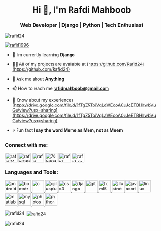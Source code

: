 <h1 align="center">Hi 👋, I'm Rafdi Mahboob</h1>
<h3 align="center">Web Developer | Django | Python | Tech Enthusiast</h3>

<p align="left"> <img src="https://komarev.com/ghpvc/?username=rafid24&label=Profile%20views&color=f48201&style=plastic" alt="rafid24" /> </p>

<p align="left"> <a href="https://twitter.com/rafid1996" target="blank"><img src="https://img.shields.io/twitter/follow/rafid1996?logo=twitter&style=for-the-badge" alt="rafid1996" /></a> </p>

- 🌱 I’m currently learning **Django**

- 👨‍💻 All of my projects are available at [https://github.com/Rafid24](https://github.com/Rafid24)

- 💬 Ask me about **Anything**

- 📫 How to reach me **rafidmahboob@gmail.com**

- 📄 Know about my experiences [https://drive.google.com/file/d/1fTgZ5ToiVqLaWEcoA0uJeETBHhwbVuGu/view?usp=sharing](https://drive.google.com/file/d/1fTgZ5ToiVqLaWEcoA0uJeETBHhwbVuGu/view?usp=sharing)

- ⚡ Fun fact **I say the word Meme as Mem, not as Meem**

<h3 align="left">Connect with me:</h3>
<p align="left">
<a href="https://codepen.io/rafid24" target="blank"><img align="center" src="https://cdn.jsdelivr.net/npm/simple-icons@3.0.1/icons/codepen.svg" alt="rafid24" height="30" width="40" /></a>
<a href="https://twitter.com/rafid1996" target="blank"><img align="center" src="https://cdn.jsdelivr.net/npm/simple-icons@3.0.1/icons/twitter.svg" alt="rafid1996" height="30" width="40" /></a>
<a href="https://linkedin.com/in/rafid mahboob" target="blank"><img align="center" src="https://cdn.jsdelivr.net/npm/simple-icons@3.0.1/icons/linkedin.svg" alt="rafid mahboob" height="30" width="40" /></a>
<a href="https://stackoverflow.com/users/7056092" target="blank"><img align="center" src="https://cdn.jsdelivr.net/npm/simple-icons@3.0.1/icons/stackoverflow.svg" alt="7056092" height="30" width="40" /></a>
<a href="https://fb.com/rafid mahboob" target="blank"><img align="center" src="https://cdn.jsdelivr.net/npm/simple-icons@3.0.1/icons/facebook.svg" alt="rafid mahboob" height="30" width="40" /></a>
<a href="https://www.hackerrank.com/rafid_mahboob" target="blank"><img align="center" src="https://cdn.jsdelivr.net/npm/simple-icons@3.0.1/icons/hackerrank.svg" alt="rafid_mahboob" height="30" width="40" /></a>
</p>

<h3 align="left">Languages and Tools:</h3>
<p align="left"> <a href="https://developer.android.com" target="_blank"> <img src="https://devicons.github.io/devicon/devicon.git/icons/android/android-original-wordmark.svg" alt="android" width="40" height="40"/> </a> <a href="https://getbootstrap.com" target="_blank"> <img src="https://devicons.github.io/devicon/devicon.git/icons/bootstrap/bootstrap-plain.svg" alt="bootstrap" width="40" height="40"/> </a> <a href="https://www.cprogramming.com/" target="_blank"> <img src="https://devicons.github.io/devicon/devicon.git/icons/c/c-original.svg" alt="c" width="40" height="40"/> </a> <a href="https://www.w3schools.com/cpp/" target="_blank"> <img src="https://devicons.github.io/devicon/devicon.git/icons/cplusplus/cplusplus-original.svg" alt="cplusplus" width="40" height="40"/> </a> <a href="https://www.w3schools.com/css/" target="_blank"> <img src="https://devicons.github.io/devicon/devicon.git/icons/css3/css3-original-wordmark.svg" alt="css3" width="40" height="40"/> </a> <a href="https://www.djangoproject.com/" target="_blank"> <img src="https://devicons.github.io/devicon/devicon.git/icons/django/django-original.svg" alt="django" width="40" height="40"/> </a> <a href="https://git-scm.com/" target="_blank"> <img src="https://www.vectorlogo.zone/logos/git-scm/git-scm-icon.svg" alt="git" width="40" height="40"/> </a> <a href="https://www.w3.org/html/" target="_blank"> <img src="https://devicons.github.io/devicon/devicon.git/icons/html5/html5-original-wordmark.svg" alt="html5" width="40" height="40"/> </a> <a href="https://www.adobe.com/in/products/illustrator.html" target="_blank"> <img src="https://www.vectorlogo.zone/logos/adobe_illustrator/adobe_illustrator-icon.svg" alt="illustrator" width="40" height="40"/> </a> <a href="https://developer.mozilla.org/en-US/docs/Web/JavaScript" target="_blank"> <img src="https://devicons.github.io/devicon/devicon.git/icons/javascript/javascript-original.svg" alt="javascript" width="40" height="40"/> </a> <a href="https://www.linux.org/" target="_blank"> <img src="https://devicons.github.io/devicon/devicon.git/icons/linux/linux-original.svg" alt="linux" width="40" height="40"/> </a> <a href="https://www.mathworks.com/" target="_blank"> <img src="https://raw.githubusercontent.com/simple-icons/simple-icons/master/icons/mathworks.svg" alt="matlab" width="40" height="40"/> </a> <a href="https://www.mysql.com/" target="_blank"> <img src="https://devicons.github.io/devicon/devicon.git/icons/mysql/mysql-original-wordmark.svg" alt="mysql" width="40" height="40"/> </a> <a href="https://www.photoshop.com/en" target="_blank"> <img src="https://devicons.github.io/devicon/devicon.git/icons/photoshop/photoshop-plain.svg" alt="photoshop" width="40" height="40"/> </a> <a href="https://www.python.org" target="_blank"> <img src="https://devicons.github.io/devicon/devicon.git/icons/python/python-original.svg" alt="python" width="40" height="40"/> </a> </p>

<p><img align="left" src="https://github-readme-stats.vercel.app/api/top-langs?username=rafid24&show_icons=true&theme=tokyonight&locale=en&layout=compact" alt="rafid24" /></p>

<p>&nbsp;<img align="center" src="https://github-readme-stats.vercel.app/api?username=rafid24&show_icons=true&theme=onedark&locale=en" alt="rafid24" /></p>

<p><img align="center" src="https://github-readme-streak-stats.herokuapp.com/?user=rafid24&theme=dark" alt="rafid24" /></p>

